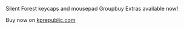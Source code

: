 Silent Forest keycaps and mousepad Groupbuy Extras available now!

Buy now on [kprepublic.com](https://kprepublic.com/products/domikey-x-inky-silent-forest-cherry-profile-keycaps-and-mousepad-abs-doubleshot-tripleshot-mx-stem?_pos=1&_sid=b64612433&_ss=r&variant=42206154064035)
